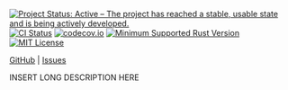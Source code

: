 [![Project Status: Active – The project has reached a stable, usable state and is being actively developed.](https://www.repostatus.org/badges/latest/active.svg)](https://www.repostatus.org/#active)
[![CI Status](https://github.com/rs.test/foobar/actions/workflows/test.yml/badge.svg)](https://github.com/rs.test/foobar/actions/workflows/test.yml)
[![codecov.io](https://codecov.io/gh/rs.test/foobar/branch/master/graph/badge.svg)](https://codecov.io/gh/rs.test/foobar)
[![Minimum Supported Rust Version](https://img.shields.io/badge/MSRV-1.69-orange)](https://www.rust-lang.org)
[![MIT License](https://img.shields.io/github/license/rs.test/foobar.svg)](https://opensource.org/licenses/MIT)

[GitHub](https://github.com/rs.test/foobar) | [Issues](https://github.com/rs.test/foobar/issues)

INSERT LONG DESCRIPTION HERE
